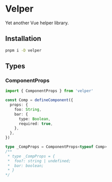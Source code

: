 # Velper

Yet another Vue helper library.

## Installation

```bash
pnpm i -D velper
```

## Types 

### ComponentProps

```ts
import { ComponentProps } from 'velper'

const Comp = defineComponent({
  props: {
    foo: String,
    bar: {
      type: Boolean,
      required: true,
    },
  },
})

type _CompProps = ComponentProps<typeof Comp>
/**
 * type _CompProps = {
 *  foo?: string | undefined;
 *  bar: boolean;
 * }
*/
```